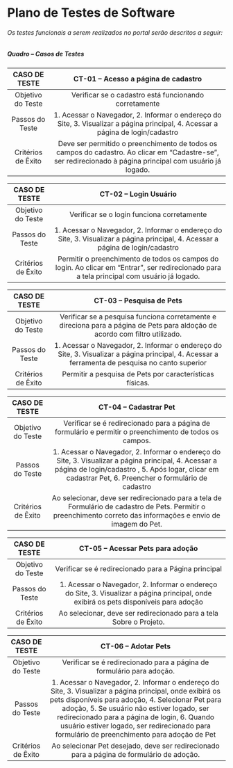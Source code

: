 # Plano de Testes de Software
###### Os testes funcionais a serem realizados no portal serão descritos a seguir:

##### Quadro – Casos de Testes


|  CASO DE TESTE |    CT-01 – Acesso a página de cadastro    |
|     :---:             |     :---:                                              |
|    Objetivo do Teste  | Verificar se o cadastro está funcionando corretamente  |
|    Passos do Teste    | 1. Acessar o Navegador, 2. Informar o endereço do Site, 3. Visualizar a página principal, 4. Acessar a página de login/cadastro     |
|    Critérios de Êxito | Deve ser permitido o preenchimento de todos os campos do cadastro. Ao clicar em “Cadastre-se”, ser redirecionado à página principal com usuário já logado.      |

|  CASO DE TESTE |    CT-02 – Login Usuário    |
|     :---:             |     :---:                                              |
|    Objetivo do Teste  | Verificar se o login funciona corretamente  |
|    Passos do Teste    | 1. Acessar o Navegador, 2. Informar o endereço do Site, 3. Visualizar a página principal, 4. Acessar a página de login/cadastro     |
|    Critérios de Êxito | Permitir o preenchimento de todos os campos do login. Ao clicar em “Entrar”, ser redirecionado para a tela principal com usuário já logado.    |

|  CASO DE TESTE |    CT-03 – Pesquisa de Pets   |
|     :---:             |     :---:                                              |
|    Objetivo do Teste  | Verificar se a pesquisa funciona corretamente e direciona para a página de Pets para aldoção de acordo com filtro utilizado.  |
|    Passos do Teste    | 1. Acessar o Navegador, 2. Informar o endereço do Site, 3. Visualizar a página principal, 4. Acessar a ferramenta de pesquisa no canto superior     |
|    Critérios de Êxito | Permitir a pesquisa de Pets por características físicas.   |

|  CASO DE TESTE |    CT-04 – Cadastrar Pet    |
|     :---:             |     :---:                                              |
|    Objetivo do Teste  | Verificar se é redirecionado para a página de formulário e permitir o preenchimento de todos os campos.  |
|    Passos do Teste    | 1. Acessar o Navegador, 2. Informar o endereço do Site, 3. Visualizar a página principal, 4. Acessar a página de login/cadastro , 5. Após logar, clicar em cadastrar Pet, 6. Preencher o formulário de cadastro    |
|    Critérios de Êxito | Ao selecionar, deve ser redirecionado para a tela de Formulário de cadastro de Pets. Permitir o preenchimento correto das informações e envio de imagem do Pet.   |

|  CASO DE TESTE |    CT-05 – Acessar Pets para adoção   |
|     :---:             |     :---:                                              |
|    Objetivo do Teste  | Verificar se é redirecionado para a Página principal  |
|    Passos do Teste    | 1. Acessar o Navegador, 2. Informar o endereço do Site, 3. Visualizar a página principal, onde exibirá os pets disponíveis para adoção     |
|    Critérios de Êxito | Ao selecionar, deve ser redirecionado para a tela Sobre o Projeto. |

|  CASO DE TESTE |    CT-06 – Adotar Pets   |
|     :---:             |     :---:                                              |
|    Objetivo do Teste  | Verificar se é redirecionado para a página de formulário para adoção.  |
|    Passos do Teste    | 1. Acessar o Navegador, 2. Informar o endereço do Site, 3. Visualizar a página principal, onde exibirá os pets disponíveis para adoção, 4. Selecionar Pet para adoção, 5. Se usuário não estiver logado, ser redirecionado para a página de login, 6. Quando usuário estiver logado, ser redirecionado para formulário de preenchimento para adoção de Pet   |
|    Critérios de Êxito | Ao selecionar Pet desejado, deve ser redirecionado para a página de formulário de adoção. |
